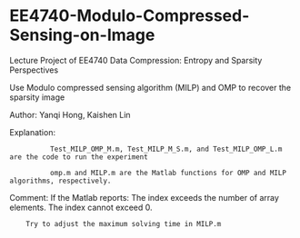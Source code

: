 # EE4740-Modulo-Compressed-Sensing-on-Image
Lecture Project of EE4740 Data Compression: Entropy and Sparsity Perspectives

Use Modulo compressed sensing algorithm (MILP) and OMP to recover the sparsity image

Author: Yanqi Hong, Kaishen Lin


Explanation: 

              Test_MILP_OMP_M.m, Test_MILP_M_S.m, and Test_MILP_OMP_L.m are the code to run the experiment
             
              omp.m and MILP.m are the Matlab functions for OMP and MILP algorithms, respectively.


Comment: If the Matlab reports: 
            The index exceeds the number of array elements. The index cannot exceed 0.

        Try to adjust the maximum solving time in MILP.m
  
